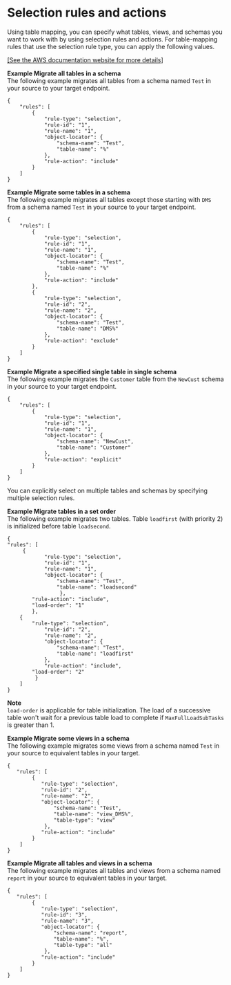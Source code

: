 # Selection rules and actions<a name="CHAP_Tasks.CustomizingTasks.TableMapping.SelectionTransformation.Selections"></a>

Using table mapping, you can specify what tables, views, and schemas you want to work with by using selection rules and actions\. For table\-mapping rules that use the selection rule type, you can apply the following values\. 

[\[See the AWS documentation website for more details\]](http://docs.aws.amazon.com/dms/latest/userguide/CHAP_Tasks.CustomizingTasks.TableMapping.SelectionTransformation.Selections.html)

**Example Migrate all tables in a schema**  
The following example migrates all tables from a schema named `Test` in your source to your target endpoint\.  

```
{
    "rules": [
        {
            "rule-type": "selection",
            "rule-id": "1",
            "rule-name": "1",
            "object-locator": {
                "schema-name": "Test",
                "table-name": "%"
            },
            "rule-action": "include"
        }
    ]
}
```

**Example Migrate some tables in a schema**  
The following example migrates all tables except those starting with `DMS` from a schema named `Test` in your source to your target endpoint\.  

```
{
    "rules": [
        {
            "rule-type": "selection",
            "rule-id": "1",
            "rule-name": "1",
            "object-locator": {
                "schema-name": "Test",
                "table-name": "%"
            },
            "rule-action": "include"
        },
        {
            "rule-type": "selection",
            "rule-id": "2",
            "rule-name": "2",
            "object-locator": {
                "schema-name": "Test",
                "table-name": "DMS%"
            },
            "rule-action": "exclude"
        }
    ]
}
```

**Example Migrate a specified single table in single schema**  
The following example migrates the `Customer` table from the `NewCust` schema in your source to your target endpoint\.  

```
{
    "rules": [
        {
            "rule-type": "selection",
            "rule-id": "1",
            "rule-name": "1",
            "object-locator": {
                "schema-name": "NewCust",
                "table-name": "Customer"
            },
            "rule-action": "explicit"
        }
    ]
}
```
You can explicitly select on multiple tables and schemas by specifying multiple selection rules\.

**Example Migrate tables in a set order**  
The following example migrates two tables\. Table `loadfirst` \(with priority 2\) is initialized before table `loadsecond`\.  

```
{
"rules": [
     {
            "rule-type": "selection",
            "rule-id": "1",
            "rule-name": "1",
            "object-locator": {
                "schema-name": "Test",
                "table-name": "loadsecond"
                 },
        "rule-action": "include",
	    "load-order": "1"
        },
	{
	    "rule-type": "selection",
            "rule-id": "2",
            "rule-name": "2",
            "object-locator": {
                "schema-name": "Test",
                "table-name": "loadfirst"
            },
            "rule-action": "include",
	    "load-order": "2"
         }
    ]    
}
```

**Note**  
`load-order` is applicable for table initialization\. The load of a successive table won't wait for a previous table load to complete if `MaxFullLoadSubTasks` is greater than 1\.

**Example Migrate some views in a schema**  
The following example migrates some views from a schema named `Test` in your source to equivalent tables in your target\.  

```
{
   "rules": [
        {
           "rule-type": "selection",
           "rule-id": "2",
           "rule-name": "2",
           "object-locator": {
               "schema-name": "Test",
               "table-name": "view_DMS%",
               "table-type": "view"
            },
           "rule-action": "include"
        }
    ]
}
```

**Example Migrate all tables and views in a schema**  
The following example migrates all tables and views from a schema named `report` in your source to equivalent tables in your target\.  

```
{
   "rules": [
        {
           "rule-type": "selection",
           "rule-id": "3",
           "rule-name": "3",
           "object-locator": {
               "schema-name": "report",
               "table-name": "%",
               "table-type": "all"
            },
           "rule-action": "include"
        }
    ]
}
```